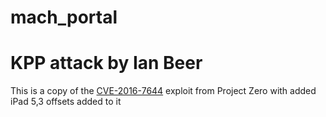 # mach_portal
# KPP attack by Ian Beer

This is a copy of the [CVE-2016-7644](https://bugs.chromium.org/p/project-zero/issues/attachment?aid=263891) exploit from Project Zero with added iPad 5,3 offsets added to it
